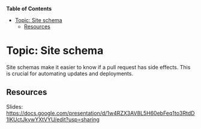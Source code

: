<!-- START doctoc generated TOC please keep comment here to allow auto update -->
<!-- DON'T EDIT THIS SECTION, INSTEAD RE-RUN doctoc TO UPDATE -->
**Table of Contents**

- [Topic: Site schema](#topic-site-schema)
  - [Resources](#resources)

<!-- END doctoc generated TOC please keep comment here to allow auto update -->

# Topic: Site schema

Site schemas make it easier to know if a pull request has side effects. This is crucial for automating updates and deployments.

## Resources

Slides: https://docs.google.com/presentation/d/1w4RZX3AV8L5H60ebFeq1to3RtdD1lKUctJkywYXtVYU/edit?usp=sharing
